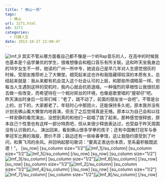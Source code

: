 ```yaml
---
title: " 佛山一夜"
tags:
  - 佛山
url: 3271.html
id: 3271
categories:
  - 行摄人生
date: 2013-10-27 22:00:47
---
```


![lmf_9](../../../images/2013/10/lmf_9.jpg) 其实不管从哪方面看自己都不像是一个听Rap音乐的人，在高中的时候我也基本是个品学兼优的学生，很难想像会和粗口音乐有所关联。这和昨天坐我身边的18岁女生不一样，她读的广州一所中专，她说自己是早几年对人生感觉很灰的时候，受朋友推荐听上了大懒堂。细究起来这也许和我隐藏得较深的本质有关。总结起来就是：我从来都有机会混入这个社会认可的上层，和那些所谓精英一样。但每当人生遇到这样的契机时，我内心就会抗拒退缩。一种强烈的草根性让我很抗拒去做一些改变，而希望待在一个相对屌丝的环境，也像是歌里唱的“屋邨仔”吧。 昨天演出时身后一位哥们喊：“老了，跳不动了，前面的朋友坐一会吧”。不管是台上的，台下的，大家都老了。年轻时心中那团火，还能保持多久呢。原本我并没有计划去佛山看大懒堂内地首演，但去了之后觉得真是无憾。原本以为自己会和以往一样安静的看完演出，没想到真的和他们一起唱了跳了起来。那种感觉很释放，原本自己个性里也有这样一部分特质吧，但从来很少释放表达过，也受益于昨天周围没有认识我的人。 演出回来，看到佛山很多学拳的孩子；还有中国散打冠军与泰拳冠军比赛的海报，票价不菲；路边还有一些咏春拳馆，这让我隐约感受到了叶问，和黄飞鸿的余风。并回响起那句歌词：“要真正表达你本质，至系最积极既武德！”。 \[su\_row\] \[su\_column size="1/2"\]![lmf_1](../../../images/2013/10/lmf_1.jpg)\[/su\_column\] \[su\_column size="1/2"\]![lmf_5](../../../images/2013/10/lmf_5.jpg)\[/su\_column\] \[/su\_row\] \[su\_row\] \[su\_column size="1/2"\]![lmf_3](../../../images/2013/10/lmf_3.jpg)\[/su\_column\] \[su\_column size="1/2"\]![lmf_6](../../../images/2013/10/lmf_6.jpg)\[/su\_column\] \[/su\_row\] \[su\_row\] \[su\_column size="1/2"\]![lmf_2](../../../images/2013/10/lmf_2.jpg)\[/su\_column\] \[su\_column size="1/2"\]![lmf_4](../../../images/2013/10/lmf_4.jpg)\[/su\_column\] \[/su\_row\] \[su\_row\] \[su\_column size="1/2"\]![lmf_7](../../../images/2013/10/lmf_7.jpg)\[/su\_column\] \[su\_column size="1/2"\]![lmf_8](../../../images/2013/10/lmf_8.jpg)\[/su\_column\] \[/su\_row\]